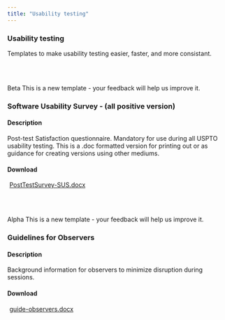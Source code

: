 ```yaml
---
title: "Usability testing"
---
```


<div class="pl-pattern">

<h3>Usability testing</h3>

Templates to make usability testing easier, faster, and more consistant.

<br><br>
</div>

<div class="pl-pattern">

<span class="label label-info">Beta</span> This is a new template - your feedback will help us improve it.


### Software Usability Survey - \(all positive version\)

#### Description

Post-test Satisfaction questionnaire. Mandatory for use during all USPTO usability testing. This is a .doc formatted version for printing out or as guidance for creating versions using other mediums.

#### Download	

<a href="../downloads/PostTestSurvey-SUS.docx"><i class="icon icon-file-word-o" style="margin-right: 5px"></i>PostTestSurvey-SUS.docx</a>

<br><br>
</div>

<div class="pl-pattern">

<span class="label label-info">Alpha</span> This is a new template - your feedback will help us improve it.

### Guidelines for Observers

#### Description

Background information for observers to minimize disruption during sessions.

#### Download	

<a href="../downloads/guide-observers.docx"><i class="icon icon-file-word-o" style="margin-right: 5px"></i>guide-observers.docx</a>

<br><br>
</div>